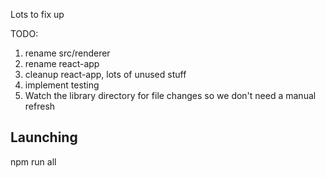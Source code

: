 Lots to fix up

TODO:

1. rename src/renderer
2. rename react-app
3. cleanup react-app, lots of unused stuff
4. implement testing
5. Watch the library directory for file changes so we don't need a manual refresh

## Launching

npm run all
